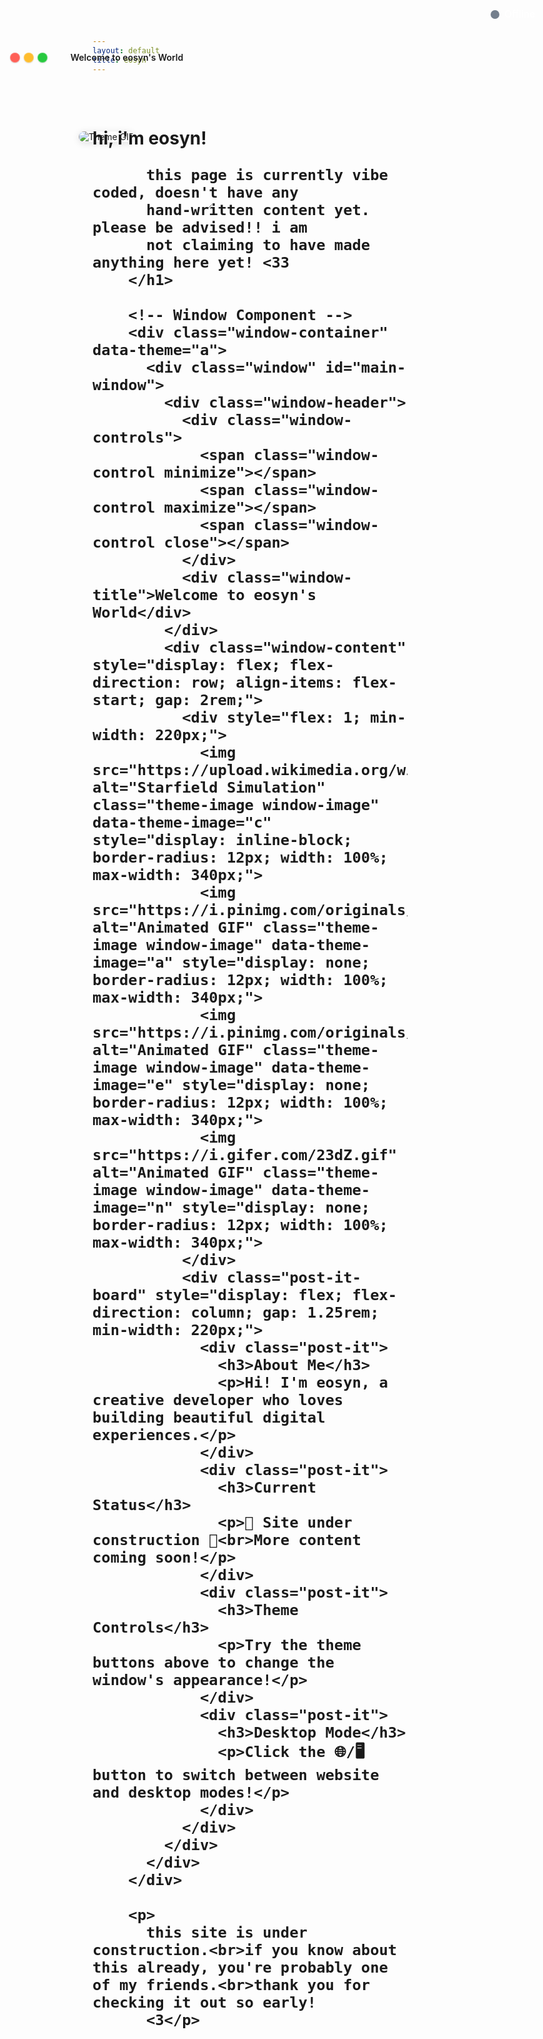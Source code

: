 ```yaml
---
layout: default
title: eosyn
---
```


<!-- 
DESKTOP ENVIRONMENT SETUP - ROLLBACK POINT
If this fails, rollback to:
- Remove the script tag at the bottom
- Change "display: none;" back to normal display
- Remove desktop-manager.js from head.html
- Remove desktop-manager.js file
-->

<div class="main-content">
  <!-- TPOT Sites Scrolling Carousel -->
  <div class="tpot-carousel-container">
    <div class="tpot-sites-carousel" id="tpotSitesCarousel">
      <!-- TPOT sites will be populated here -->
    </div>
  </div>

  <div class="glass-card">
        <h1>
          hi, i'm eosyn!

          this page is currently vibe coded, doesn't have any 
          hand-written content yet. please be advised!! i am
          not claiming to have made anything here yet! <33
        </h1>
        
        <!-- Window Component -->
        <div class="window-container" data-theme="a">
          <div class="window" id="main-window">
            <div class="window-header">
              <div class="window-controls">
                <span class="window-control minimize"></span>
                <span class="window-control maximize"></span>
                <span class="window-control close"></span>
              </div>
              <div class="window-title">Welcome to eosyn's World</div>
            </div>
            <div class="window-content" style="display: flex; flex-direction: row; align-items: flex-start; gap: 2rem;">
              <div style="flex: 1; min-width: 220px;">
                <img src="https://upload.wikimedia.org/wikipedia/commons/e/e4/StarfieldSimulation.gif" alt="Starfield Simulation" class="theme-image window-image" data-theme-image="c" style="display: inline-block; border-radius: 12px; width: 100%; max-width: 340px;">
                <img src="https://i.pinimg.com/originals/60/ad/28/60ad28e7dfa78920e0bbf782053b040a.gif" alt="Animated GIF" class="theme-image window-image" data-theme-image="a" style="display: none; border-radius: 12px; width: 100%; max-width: 340px;">
                <img src="https://i.pinimg.com/originals/74/8e/75/748e75ec3a7fe0b13bff7c282b458e3e.gif" alt="Animated GIF" class="theme-image window-image" data-theme-image="e" style="display: none; border-radius: 12px; width: 100%; max-width: 340px;">
                <img src="https://i.gifer.com/23dZ.gif" alt="Animated GIF" class="theme-image window-image" data-theme-image="n" style="display: none; border-radius: 12px; width: 100%; max-width: 340px;">
              </div>
              <div class="post-it-board" style="display: flex; flex-direction: column; gap: 1.25rem; min-width: 220px;">
                <div class="post-it">
                  <h3>About Me</h3>
                  <p>Hi! I'm eosyn, a creative developer who loves building beautiful digital experiences.</p>
                </div>
                <div class="post-it">
                  <h3>Current Status</h3>
                  <p>🚧 Site under construction 🚧<br>More content coming soon!</p>
                </div>
                <div class="post-it">
                  <h3>Theme Controls</h3>
                  <p>Try the theme buttons above to change the window's appearance!</p>
                </div>
                <div class="post-it">
                  <h3>Desktop Mode</h3>
                  <p>Click the 🌐/🖥️ button to switch between website and desktop modes!</p>
                </div>
              </div>
            </div>
          </div>
        </div>
        
        <p>
          this site is under construction.<br>if you know about this already, you're probably one of my friends.<br>thank you for checking it out so early! 
          <3</p>
  </div>
</div>

<!-- Draggable, resizable sticky note viewport -->
<div id="welcome-sticky" class="sticky-note glass-card" style="position: absolute; top: 80px; left: 80px; min-width: 260px; min-height: 180px; width: 340px; height: 260px; z-index: 1002; resize: both; overflow: hidden; box-shadow: var(--glass-shadow-heavy);">
  <div class="sticky-header" style="display: flex; align-items: center; padding: 0.5rem 1rem; cursor: move; background: var(--glass-bg-medium); border-bottom: 1px solid var(--glass-border-light);">
    <span class="mac-btn mac-btn-red"></span>
    <span class="mac-btn mac-btn-yellow"></span>
    <span class="mac-btn mac-btn-green"></span>
    <span style="flex:1; text-align:center; font-weight:600; color:var(--theme-text);">Welcome to eosyn's World</span>
  </div>
  <div class="sticky-content" style="width: 100%; height: calc(100% - 40px); display: flex; align-items: center; justify-content: center; background: var(--glass-bg-light);">
    <img id="sticky-theme-image" src="https://upload.wikimedia.org/wikipedia/commons/e/e4/StarfieldSimulation.gif" alt="Theme GIF" style="max-width: 100%; max-height: 100%; border-radius: 10px; object-fit: contain; transition: box-shadow 0.2s; box-shadow: 0 2px 12px rgba(0,0,0,0.12);">
  </div>
</div>

<!-- Blur overlay (should be before modals/popups) -->
<div id="blurOverlay" style="display:none; position:fixed; z-index:9998; top:0; left:0; width:100vw; height:100vh; background:var(--glass-bg-heavy); backdrop-filter:var(--glass-blur-heavy); pointer-events:auto;"></div>

<!-- Cookie Consent Modal (should be above blur) -->
<div id="cookieConsent" style="display:none; position:fixed; z-index:10000; top:50%; left:50%; transform:translate(-50%,-50%); min-width:320px; max-width:90vw; background:var(--glass-bg-heavy); border:1px solid var(--glass-border-light); border-radius:18px; box-shadow:var(--glass-shadow-heavy); padding:2.5rem 2rem 2rem 2rem; text-align:center; color:var(--theme-text); backdrop-filter:var(--glass-blur-heavy);">
  <h2 style="margin-top:0; margin-bottom:1rem; color:var(--theme-text); font-size:1.5rem;">🍪 Cookie Consent</h2>
  <p style="margin-bottom:1.5rem; color:var(--theme-text-secondary); line-height:1.5;">This site uses cookies to save your preferences and enhance your experience.<br>By continuing, you accept our use of cookies.</p>
  <div style="display:flex; gap:1rem; justify-content:center; flex-wrap:wrap;">
    <button class="glass-button" onclick="acceptCookies()" style="min-width:100px;">Accept</button>
    <button class="glass-button" onclick="rejectCookies()" style="min-width:100px;">Reject</button>
  </div>
</div>

<!-- Username Modal (should be above blur) -->
<div id="usernameModal" style="display:none; position:fixed; z-index:10000; top:50%; left:50%; transform:translate(-50%,-50%); min-width:320px; max-width:90vw; background:var(--glass-bg-heavy); border:1px solid var(--glass-border-light); border-radius:18px; box-shadow:var(--glass-shadow-heavy); padding:2.5rem 2rem 2rem 2rem; text-align:center; color:var(--theme-text); backdrop-filter:var(--glass-blur-heavy);">
  <h2 style="margin-top:0; margin-bottom:1rem; color:var(--theme-text); font-size:1.5rem;">👤 Set Your Username</h2>
  <p style="margin-bottom:1.5rem; color:var(--theme-text-secondary); line-height:1.5;">Enter a username for your personalized experience (optional).</p>
  <input id="usernameInput" class="glass-input" type="text" maxlength="32" placeholder="Enter a username (optional)" style="margin-bottom:1.5rem; width:100%; padding:0.75rem; border-radius:8px; border:1px solid var(--glass-border-light); background:var(--glass-bg-light); color:var(--theme-text); box-sizing:border-box;">
  <div style="display:flex; gap:1rem; justify-content:center; flex-wrap:wrap;">
    <button class="glass-button" onclick="submitUsername()" style="min-width:100px;">Save</button>
    <button class="glass-button" onclick="hideModal('usernameModal');hideBlur();" style="min-width:100px;">Skip</button>
  </div>
</div>

<!-- Discord Status Indicator (add to top right of site) -->
<div id="discord-status-indicator" style="position:fixed;top:18px;right:24px;z-index:2147483646;display:flex;align-items:center;gap:0.5em;font-size:1.1em;">
  <span id="discord-status-dot" style="display:inline-block;width:14px;height:14px;border-radius:50%;background:#747f8d;"></span>
  <span id="discord-status-label" style="font-weight:500;color:var(--theme-text, #fff);">Offline</span>
</div>

<script>
// TPOT Sites Scrolling Carousel
document.addEventListener('DOMContentLoaded', function() {
  // Define sites data directly on this page
  const sites = [
    {
        title: "CSS-Tricks",
        description: "Tips, tricks, and techniques for CSS",
        url: "https://css-tricks.com",
        tags: ["personal", "tpot", "tools", "documentation", "css-learning", "tutorials", "examples", "reference", "frontend", "styling", "layout", "responsive-design"],
    },
    {
        title: "Codrops",
        description: "Creative front-end resources and inspiration",
        url: "https://tympanus.net/codrops",
        tags: ["personal", "tpot", "tools", "documentation", "inspiration", "experiments", "tutorials", "creative-coding", "animations", "interactions", "css-effects", "javascript-effects"],
    },
    {
        title: "Can I Use",
        description: "Browser compatibility tables",
        url: "https://caniuse.com",
        tags: ["tools", "personal", "tpot", "browser-support", "compatibility", "reference", "web-standards", "css", "javascript", "html", "apis"],
    },
    {
        title: "CodePen",
        description: "Frontend code playground",
        url: "https://codepen.io",
        tags: ["tools", "personal", "tpot", "code-editor", "frontend", "css", "javascript", "html", "inspiration", "showcase", "learning"],
    },
    {
        title: "Wisk",
        description: "Modern Notion alternative",
        url: "https://wisk.cc",
        tags: ["tools", "personal", "tpot", "note-taking", "project-management", "collaboration", "organization", "documentation", "databases", "templates", "knowledge-base"],
    },
    {
        title: "cameronsworld",
        description: "Web aesthetic archive and inspiration",
        url: "https://cameronsworld.net",
        tags: ["personal", "tpot", "tools", "inspiration", "web-aesthetics", "archive", "retro-web", "design-inspiration", "creative-coding"],
    },
    {
        title: "everything2",
        description: "Collaborative writing and knowledge base",
        url: "https://everything2.com",
        tags: ["personal", "tpot", "tools", "collaborative-writing", "knowledge-base", "community", "articles", "learning", "reference"],
    },
    {
        title: "strwb.com",
        description: "Personal website and portfolio",
        url: "https://strwb.com",
        tags: ["personal", "tpot", "tools", "portfolio", "personal-site", "inspiration", "web-design"],
    },
    {
        title: "cyb3r17.space",
        description: "Personal portfolio with ML focus",
        url: "https://cyb3r17.space",
        tags: ["personal", "tpot", "tools", "portfolio", "machine-learning", "personal-site", "ai", "research"],
    },
    {
        title: "Archive.today",
        description: "Web archiving service",
        url: "https://archive.today",
        tags: ["tools", "personal", "tpot", "archive", "web-snapshots", "research", "reference", "historical-data"],
    },
    {
        title: "Hacker News",
        description: "Social news website focusing on computer science and entrepreneurship",
        url: "https://news.ycombinator.com",
        tags: ["tools", "personal", "tpot", "news", "community", "programming", "technology", "discussion", "startups"],
    }
  ];

  // Make sites available globally
  window.globalSites = sites;
  
  // Populate TPOT sites immediately
  populateTpotSites();
  
  // Initialize sticky notes functionality
  if (window.windowManager) {
    window.windowManager.initializeStickyNotes();
  } else {
    // Wait for window manager to load
    setTimeout(() => {
      if (window.windowManager) {
        window.windowManager.initializeStickyNotes();
      }
    }, 1000);
  }
});

function populateTpotSites() {
  const tpotSitesCarousel = document.getElementById('tpotSitesCarousel');
  if (!tpotSitesCarousel || !window.globalSites) return;

  // Filter sites with "tpot" tag
  const tpotSites = window.globalSites.filter(site => 
    site.tags && site.tags.includes('tpot')
  );

  if (tpotSites.length === 0) {
    tpotSitesCarousel.innerHTML = '<p style="text-align: center; color: var(--text-secondary);">No TPOT sites found.</p>';
    return;
  }

  // Create carousel with single set of sites (no duplication needed for step carousel)
  tpotSitesCarousel.innerHTML = tpotSites.map((site, index) => `
    <a href="${site.url}" target="_blank" class="tpot-site-btn ${index === 0 ? 'active' : ''}" data-index="${index}">
      <span class="tpot-site-title">${site.title}</span>
      <span class="tpot-site-desc">${site.description}</span>
    </a>
  `).join('');

  // Initialize step carousel
  initStepCarousel(tpotSites.length);
}

function initStepCarousel(totalSites) {
  const carousel = document.getElementById('tpotSitesCarousel');
  const buttons = carousel.querySelectorAll('.tpot-site-btn');
  let currentIndex = 0;
  const displayTime = 4000; // 4 seconds per site for comfortable reading
  
  function showNextSite() {
    // Remove active class from current button
    buttons[currentIndex].classList.remove('active');
    
    // Move to next site
    currentIndex = (currentIndex + 1) % totalSites;
    
    // Add active class to new button
    buttons[currentIndex].classList.add('active');
    
    // Scroll to center the active button
    const activeButton = buttons[currentIndex];
    const containerWidth = carousel.offsetWidth;
    const buttonWidth = activeButton.offsetWidth;
    const buttonLeft = activeButton.offsetLeft;
    const scrollLeft = buttonLeft - (containerWidth / 2) + (buttonWidth / 2);
    
    carousel.scrollTo({
      left: scrollLeft,
      behavior: 'smooth'
    });
  }
  
  // Start the carousel
  const interval = setInterval(showNextSite, displayTime);
  
  // Pause on hover
  carousel.addEventListener('mouseenter', () => {
    clearInterval(interval);
  });
  
  // Resume on mouse leave
  carousel.addEventListener('mouseleave', () => {
    clearInterval(interval);
    setInterval(showNextSite, displayTime);
  });
  
  // Manual navigation with arrow keys
  document.addEventListener('keydown', (e) => {
    if (e.key === 'ArrowLeft') {
      currentIndex = (currentIndex - 1 + totalSites) % totalSites;
      buttons.forEach((btn, i) => {
        btn.classList.toggle('active', i === currentIndex);
      });
      const activeButton = buttons[currentIndex];
      const containerWidth = carousel.offsetWidth;
      const buttonWidth = activeButton.offsetWidth;
      const buttonLeft = activeButton.offsetLeft;
      const scrollLeft = buttonLeft - (containerWidth / 2) + (buttonWidth / 2);
      carousel.scrollTo({
        left: scrollLeft,
        behavior: 'smooth'
      });
    } else if (e.key === 'ArrowRight') {
      currentIndex = (currentIndex + 1) % totalSites;
      buttons.forEach((btn, i) => {
        btn.classList.toggle('active', i === currentIndex);
      });
      const activeButton = buttons[currentIndex];
      const containerWidth = carousel.offsetWidth;
      const buttonWidth = activeButton.offsetWidth;
      const buttonLeft = activeButton.offsetLeft;
      const scrollLeft = buttonLeft - (containerWidth / 2) + (buttonWidth / 2);
      carousel.scrollTo({
        left: scrollLeft,
        behavior: 'smooth'
      });
    }
  });
}

// Onboarding logic for cookie consent and username
(function() {
  function setCookie(name, value, days) {
    const expires = new Date();
    expires.setTime(expires.getTime() + (days * 24 * 60 * 60 * 1000));
    document.cookie = name + '=' + encodeURIComponent(value) + ';expires=' + expires.toUTCString() + ';path=/';
  }
  function getCookie(name) {
    const nameEQ = name + "=";
    const ca = document.cookie.split(';');
    for(let i = 0; i < ca.length; i++) {
      let c = ca[i];
      while (c.charAt(0) === ' ') c = c.substring(1, c.length);
      if (c.indexOf(nameEQ) === 0) return decodeURIComponent(c.substring(nameEQ.length, c.length));
    }
    return null;
  }
  function showBlur() {
    const blur = document.getElementById('blurOverlay');
    if (blur) blur.style.display = 'block';
    document.body.classList.add('blurred-for-onboarding');
  }
  function hideBlur() {
    const blur = document.getElementById('blurOverlay');
    if (blur) blur.style.display = 'none';
    document.body.classList.remove('blurred-for-onboarding');
  }
  function showModal(id) {
    const modal = document.getElementById(id);
    if (modal) modal.style.display = 'block';
    // Always ensure modal is not blurred
    modal.style.filter = 'none';
    modal.style.pointerEvents = 'auto';
    modal.style.zIndex = '2147483647';
  }
  function hideModal(id) {
    const modal = document.getElementById(id);
    if (modal) modal.style.display = 'none';
  }
  window.submitUsername = function() {
    const input = document.getElementById('usernameInput');
    const username = input ? input.value.trim() : '';
    setCookie('username', username, 365);
    hideModal('usernameModal');
    hideBlur();
    if (window.setUsernameInStartMenu) window.setUsernameInStartMenu(username);
  };
  window.acceptCookies = function() {
    setCookie('cookie_consent', 'accepted', 365);
    hideModal('cookieConsent');
    // Prompt for username if not set
    if (!getCookie('username')) {
      showModal('usernameModal');
    } else {
      hideBlur();
    }
    // Never blur again after accepting
    window.__onboardingComplete = true;
  };
  window.rejectCookies = function() {
    setCookie('cookie_consent', 'rejected', 365);
    hideModal('cookieConsent');
    hideBlur();
    // Never blur again after rejecting
    window.__onboardingComplete = true;
  };
  // On load, check cookies and show modals/blur as needed
  document.addEventListener('DOMContentLoaded', function() {
    if (window.__onboardingComplete) {
      hideBlur();
      hideModal('cookieConsent');
      hideModal('usernameModal');
      return;
    }
    const consent = getCookie('cookie_consent');
    const username = getCookie('username');
    if (consent !== 'accepted' && consent !== 'rejected') {
      showBlur();
      showModal('cookieConsent');
    } else if (!username && consent === 'accepted') {
      showBlur();
      showModal('usernameModal');
    } else {
      hideBlur();
    }
  });
})();

(function() {
  // Make sticky note draggable - completely smooth, no grid snapping
  const sticky = document.getElementById('welcome-sticky');
  const header = sticky.querySelector('.sticky-header');
  let offsetX, offsetY, isDragging = false;
  
  header.addEventListener('mousedown', function(e) {
    e.preventDefault(); // Prevent text selection
    isDragging = true;
    offsetX = e.clientX - sticky.offsetLeft;
    offsetY = e.clientY - sticky.offsetTop;
    document.body.style.userSelect = 'none';
    sticky.style.cursor = 'grabbing';
    sticky.style.zIndex = '99999'; // Bring to front while dragging
  });
  
  document.addEventListener('mousemove', function(e) {
    if (!isDragging) return;
    e.preventDefault(); // Prevent any default behavior
    
    // Smooth movement - no grid snapping at all
    const newX = e.clientX - offsetX;
    const newY = e.clientY - offsetY;
    
    // Keep within viewport bounds
    const maxX = window.innerWidth - sticky.offsetWidth;
    const maxY = window.innerHeight - sticky.offsetHeight;
    
    sticky.style.left = Math.max(0, Math.min(newX, maxX)) + 'px';
    sticky.style.top = Math.max(0, Math.min(newY, maxY)) + 'px';
  });
  
  document.addEventListener('mouseup', function() {
    if (isDragging) {
      isDragging = false;
      document.body.style.userSelect = '';
      sticky.style.cursor = 'grab';
      sticky.style.zIndex = '1002'; // Return to normal z-index
    }
  });
  
  // Responsive image on resize
  const observer = new ResizeObserver(() => {
    const img = document.getElementById('sticky-theme-image');
    img.style.maxWidth = '100%';
    img.style.maxHeight = '100%';
  });
  observer.observe(sticky);
  
  // Update image to match current theme
  function updateStickyThemeImage() {
    const theme = document.body.getAttribute('data-theme') || 'c';
    let src = '';
    if (theme === 'c') src = 'https://upload.wikimedia.org/wikipedia/commons/e/e4/StarfieldSimulation.gif';
    else if (theme === 'a') src = 'https://i.pinimg.com/originals/60/ad/28/60ad28e7dfa78920e0bbf782053b040a.gif';
    else if (theme === 'e') src = 'https://i.pinimg.com/originals/74/8e/75/748e75ec3a7fe0b13bff7c282b458e3e.gif';
    else if (theme === 'n') src = 'https://i.gifer.com/23dZ.gif';
    else if (theme === 'z') src = 'https://i.pinimg.com/originals/74/cc/3c/74cc3cce7eb9c244e935b4a98b58d716.gif';
    else if (theme === 'r') src = 'https://i.gifer.com/1Eqx.gif';
    else src = 'https://upload.wikimedia.org/wikipedia/commons/e/e4/StarfieldSimulation.gif';
    document.getElementById('sticky-theme-image').src = src;
  }
  updateStickyThemeImage();
  const themeObserver = new MutationObserver(updateStickyThemeImage);
  themeObserver.observe(document.body, { attributes: true, attributeFilter: ['data-theme'] });
})();

async function updateDiscordStatusIndicator() {
  try {
    const res = await fetch('https://api.lanyard.rest/v1/users/917811383876341820');
    const data = (await res.json()).data;
    const status = data.discord_status || 'offline';
    const dot = document.getElementById('discord-status-dot');
    const label = document.getElementById('discord-status-label');
    let color = '#747f8d', text = 'Offline';
    if (status === 'online') { color = '#43b581'; text = 'Online'; }
    else if (status === 'idle') { color = '#faa61a'; text = 'Idle'; }
    else if (status === 'dnd') { color = '#f04747'; text = 'Do Not Disturb'; }
    else { color = '#747f8d'; text = 'Offline'; }
    dot.style.background = color;
    label.textContent = text;
  } catch (e) {
    // fallback to offline
    const dot = document.getElementById('discord-status-dot');
    const label = document.getElementById('discord-status-label');
    dot.style.background = '#747f8d';
    label.textContent = 'Offline';
  }
}
updateDiscordStatusIndicator();
setInterval(updateDiscordStatusIndicator, 15000);
</script>

<style>
/* TPOT Sites Carousel Styles */
.tpot-carousel-container {
  width: 100%;
  overflow: hidden;
  margin-bottom: 2rem;
  background: var(--glass-bg-light);
  border: 1px solid var(--glass-border-light);
  border-radius: var(--glass-border-radius);
  backdrop-filter: var(--glass-blur-light);
}

.tpot-sites-carousel {
  display: flex;
  gap: 1rem;
  padding: 1rem;
  overflow-x: auto;
  scroll-behavior: smooth;
  scrollbar-width: none; /* Firefox */
  -ms-overflow-style: none; /* IE and Edge */
  white-space: nowrap;
}

.tpot-sites-carousel::-webkit-scrollbar {
  display: none; /* Chrome, Safari, Opera */
}

.tpot-site-btn {
  display: flex;
  flex-direction: column;
  min-width: 200px;
  padding: 1rem;
  background: var(--glass-bg-medium);
  border: 1px solid var(--glass-border-light);
  border-radius: var(--glass-border-radius);
  text-decoration: none;
  color: var(--text-primary);
  transition: all 0.5s ease;
  backdrop-filter: var(--glass-blur-medium);
  box-shadow: var(--glass-shadow-light);
  white-space: nowrap;
  flex-shrink: 0;
  opacity: 0.7;
  transform: scale(0.95);
}

.tpot-site-btn.active {
  opacity: 1;
  transform: scale(1);
  background: var(--glass-bg-heavy);
  border-color: var(--theme-accent);
  box-shadow: var(--glass-shadow-medium);
}

.tpot-site-btn:hover {
  background: var(--glass-bg-heavy);
  transform: translateY(-2px) scale(1.02);
  box-shadow: var(--glass-shadow-medium);
  border-color: var(--theme-accent);
  opacity: 1;
}

.tpot-site-title {
  font-weight: 600;
  font-size: 1rem;
  margin-bottom: 0.5rem;
  color: var(--theme-accent);
  transition: color 0.3s ease;
}

.tpot-site-btn.active .tpot-site-title {
  color: var(--theme-accent);
  text-shadow: 0 0 10px rgba(var(--theme-accent-rgb, 99, 102, 241), 0.3);
}

.tpot-site-desc {
  font-size: 0.85rem;
  color: var(--text-secondary);
  line-height: 1.3;
  white-space: normal;
  overflow: hidden;
  text-overflow: ellipsis;
  display: -webkit-box;
  -webkit-line-clamp: 2;
  -webkit-box-orient: vertical;
  transition: color 0.3s ease;
}

.tpot-site-btn.active .tpot-site-desc {
  color: var(--text-primary);
}

/* Carousel navigation indicators */
.tpot-carousel-container::after {
  content: '';
  position: absolute;
  bottom: 0.5rem;
  left: 50%;
  transform: translateX(-50%);
  display: flex;
  gap: 0.5rem;
  pointer-events: none;
}

/* Responsive adjustments */
@media (max-width: 768px) {
  .tpot-site-btn {
    min-width: 160px;
    padding: 0.75rem;
  }
  
  .tpot-site-title {
    font-size: 0.9rem;
  }
  
  .tpot-site-desc {
    font-size: 0.8rem;
  }
  
  /* Adjust display time for mobile */
  .tpot-sites-carousel {
    scroll-snap-type: x mandatory;
  }
  
  .tpot-site-btn {
    scroll-snap-align: center;
  }
}

.mac-btn {
  width: 14px;
  height: 14px;
  border-radius: 50%;
  display: inline-block;
  margin-right: 6px;
  border: 1.5px solid #fff3;
  box-shadow: 0 1px 2px #0002;
}
.mac-btn-red { background: #ff5f56; }
.mac-btn-yellow { background: #ffbd2e; }
.mac-btn-green { background: #27c93f; }
#welcome-sticky { user-select: none; }
#welcome-sticky:active, #welcome-sticky:focus-within { box-shadow: 0 0 0 2px var(--theme-accent); }
#welcome-sticky .sticky-header { cursor: grab; }
#welcome-sticky .sticky-header:active { cursor: grabbing; }

#blurOverlay {
  pointer-events: auto;
  z-index: 9998 !important;
  background: var(--glass-bg-heavy) !important;
  backdrop-filter: var(--glass-blur-heavy) !important;
}
#cookieConsent, #usernameModal {
  z-index: 2147483647 !important;
  pointer-events: auto !important;
  filter: none !important;
  position: fixed !important;
  background: var(--glass-bg-heavy) !important;
  border: 1px solid var(--glass-border-light) !important;
  backdrop-filter: var(--glass-blur-heavy) !important;
  box-shadow: var(--glass-shadow-heavy) !important;
}
body.blurred-for-onboarding > *:not(#blurOverlay):not(#cookieConsent):not(#usernameModal) {
  filter: blur(6px) saturate(1.1);
  pointer-events: none !important;
  user-select: none !important;
}
</style>
